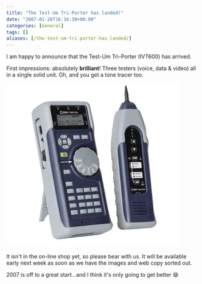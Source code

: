 ```yaml
---
title: "The Test-Um Tri-Porter has landed!"
date: "2007-01-26T16:16:30+00:00"
categories: [General]
tags: []
aliases: [/the-test-um-tri-porter-has-landed/]
---
```


I am happy to announce that the Test-Um Tri-Porter (IVT600) has arrived.

First impressions: absolutely **brilliant**! Three testers (voice, data &amp; video) all in a single solid unit. Oh, and you get a tone tracer too.

![Test-Um Tri-Porter IVT600](ivt600.jpg)

It isn't in the on-line shop yet, so please bear with us. It will be available early next week as soon as we have the images and web copy sorted out.

2007 is off to a great start...and I think it's only going to get better :smile:

